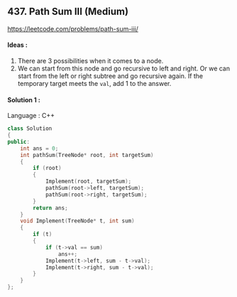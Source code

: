 ## **437. Path Sum III (Medium)** 

https://leetcode.com/problems/path-sum-iii/



#### Ideas : 

1. There are 3 possibilities when it comes to a node. 
2. We can start from this node and go recursive to left and right. Or we can start from the left or right subtree and go recursive again. If the temporary target meets the `val`, add 1 to the answer.




#### Solution 1 :

Language : C++

```C++
class Solution 
{
public:
    int ans = 0;
    int pathSum(TreeNode* root, int targetSum) 
    {
        if (root)
        { 
            Implement(root, targetSum);
            pathSum(root->left, targetSum);
            pathSum(root->right, targetSum);
        }
        return ans;
    }
    void Implement(TreeNode* t, int sum)
    {
        if (t)
        {
            if (t->val == sum) 
                ans++;
            Implement(t->left, sum - t->val);
            Implement(t->right, sum - t->val);
        }
    }
};
```

